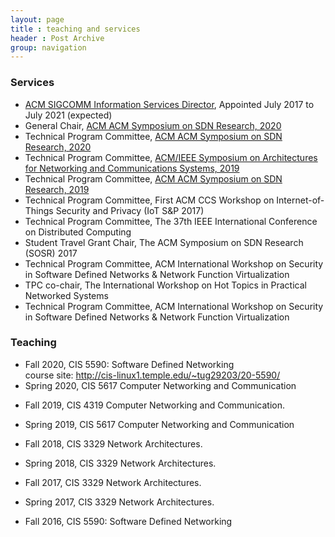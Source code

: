 ```yaml
---
layout: page
title : teaching and services
header : Post Archive
group: navigation
---
```


### Services

- [ACM SIGCOMM Information Services Director](http://sigcomm.org/about/people), Appointed July 2017 to July 2021 (expected)
- General Chair, [ACM ACM Symposium on SDN Research, 2020](https://conferences.sigcomm.org/sosr/2020/)
- Technical Program Committee, [ACM ACM Symposium on SDN Research, 2020](https://conferences.sigcomm.org/sosr/2020/)
- Technical Program Committee, [ACM/IEEE Symposium on Architectures for Networking and Communications Systems, 2019](http://www.ancsconf.org/)
- Technical Program Committee, [ACM ACM Symposium on SDN Research, 2019](https://conferences.sigcomm.org/sosr/2019/)
- Technical Program Committee, First ACM CCS Workshop on Internet-of-Things Security and Privacy (IoT S\&P 2017)
- Technical Program Committee, The 37th IEEE International Conference on Distributed Computing
- Student Travel Grant Chair, The ACM Symposium on SDN Research (SOSR) 2017
- Technical Program Committee, ACM International Workshop on Security in Software Defined Networks \& Network Function Virtualization
- TPC co-chair, The International Workshop on Hot Topics in Practical Networked Systems
- Technical Program Committee, ACM International Workshop on Security in Software Defined Networks \& Network Function Virtualization

### Teaching

- Fall 2020, CIS 5590: Software Defined Networking <br>
course site: <http://cis-linux1.temple.edu/~tug29203/20-5590/>
- Spring 2020, CIS 5617 Computer Networking and Communication <br>
<!-- course site: <http://cis-linux1.temple.edu/~tug29203/20spring-5617/> -->
- Fall 2019, CIS 4319 Computer Networking and Communication.
<!-- course site: <https://cis.temple.edu/~tug29203/19fall-4319/index.html> -->
- Spring 2019, CIS 5617 Computer Networking and Communication
<!-- course site: <https://cis.temple.edu/~tug29203/19spring-5617/index.html> -->
- Fall 2018, CIS 3329 Network Architectures.
<!-- course site: <http://cis-linux1.temple.edu/~tug29203/teaching/fall2018-3329/> -->
- Spring 2018, CIS 3329 Network Architectures.
<!-- course site: <http://cis-linux1.temple.edu/~tug29203/18spring-3329/> -->
- Fall 2017, CIS 3329 Network Architectures.
<!-- course site: <http://cis-linux1.temple.edu/~tug29203/17fall-3329/> -->
- Spring 2017, CIS 3329 Network Architectures.
<!-- course site: <http://cis-linux1.temple.edu/~tug29203/17-3329/> -->
- Fall 2016, CIS 5590: Software Defined Networking <br>
<!-- course site: <http://cis-linux1.temple.edu/~tug29203/16-5590/> -->
